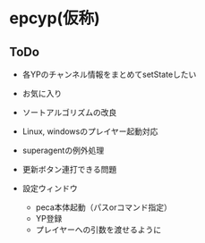 # epcyp(仮称)

## ToDo
- 各YPのチャンネル情報をまとめてsetStateしたい
- お気に入り
- ソートアルゴリズムの改良
- Linux, windowsのプレイヤー起動対応
- superagentの例外処理
- 更新ボタン連打できる問題

- 設定ウィンドウ
  - peca本体起動（パスorコマンド指定）
  - YP登録
  - プレイヤーへの引数を渡せるように
